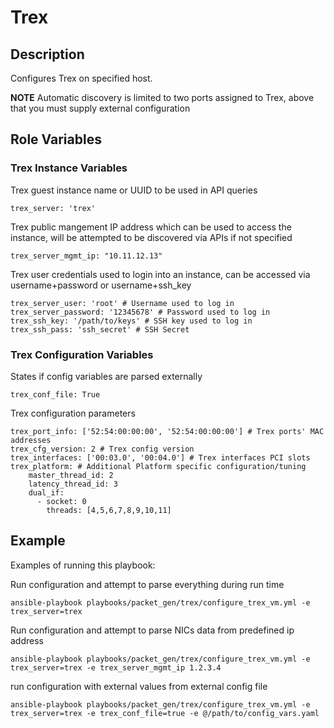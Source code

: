 # Trex

## Description
Configures Trex on specified host.

**NOTE** Automatic discovery is limited to two ports assigned to Trex, above that you must supply external configuration

## Role Variables
### Trex Instance Variables
Trex guest instance name or UUID to be used in API queries
```
trex_server: 'trex'
```

Trex public mangement IP address which can be used to access the instance, will be attempted to be discovered via APIs if not specified
```
trex_server_mgmt_ip: "10.11.12.13"
```

Trex user credentials used to login into an instance, can be accessed via username+password or username+ssh_key
```
trex_server_user: 'root' # Username used to log in
trex_server_password: '12345678' # Password used to log in
trex_ssh_key: '/path/to/keys' # SSH key used to log in
trex_ssh_pass: 'ssh_secret' # SSH Secret
```

### Trex Configuration Variables

States if config variables are parsed externally
```
trex_conf_file: True
```

Trex configuration parameters
```
trex_port_info: ['52:54:00:00:00', '52:54:00:00:00'] # Trex ports' MAC addresses
trex_cfg_version: 2 # Trex config version
trex_interfaces: ['00:03.0', '00:04.0'] # Trex interfaces PCI slots
trex_platform: # Additional Platform specific configuration/tuning
    master_thread_id: 2
    latency_thread_id: 3
    dual_if:
      - socket: 0
        threads: [4,5,6,7,8,9,10,11]
```

## Example
Examples of running this playbook:

Run configuration and attempt to parse everything during run time
```
ansible-playbook playbooks/packet_gen/trex/configure_trex_vm.yml -e trex_server=trex
```

Run configuration and attempt to parse NICs data from predefined ip address
```
ansible-playbook playbooks/packet_gen/trex/configure_trex_vm.yml -e trex_server=trex -e trex_server_mgmt_ip 1.2.3.4
```

run configuration with external values from external config file
```
ansible-playbook playbooks/packet_gen/trex/configure_trex_vm.yml -e trex_server=trex -e trex_conf_file=true -e @/path/to/config_vars.yaml
```
